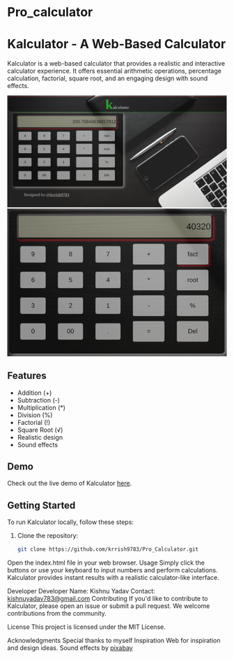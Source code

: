 # Pro_calculator
# Kalculator - A Web-Based Calculator

Kalculator is a web-based calculator that provides a realistic and interactive calculator experience. It offers essential arithmetic operations, percentage calculation, factorial, square root, and an engaging design with sound effects.

![Kalculator Screenshot](img/f.png)
![Kalculator Screenshot](img/s.png)

## Features

- Addition (+)
- Subtraction (-)
- Multiplication (*)
- Division (%)
- Factorial (!)
- Square Root (√)
- Realistic design
- Sound effects

## Demo

Check out the live demo of Kalculator [here](https://kk.com).

## Getting Started

To run Kalculator locally, follow these steps:

1. Clone the repository:
   ```bash
   git clone https://github.com/krrish9783/Pro_Calculator.git
Open the index.html file in your web browser.
Usage
Simply click the buttons or use your keyboard to input numbers and perform calculations. Kalculator provides instant results with a realistic calculator-like interface.

Developer
Developer Name: Kishnu Yadav
Contact: kishnuyadav783@gmail.com
Contributing
If you'd like to contribute to Kalculator, please open an issue or submit a pull request. We welcome contributions from the community.

License
This project is licensed under the MIT License.

Acknowledgments
Special thanks to myself Inspiration Web for inspiration and design ideas.
Sound effects by [pixabay](https://pixabay.com/)
